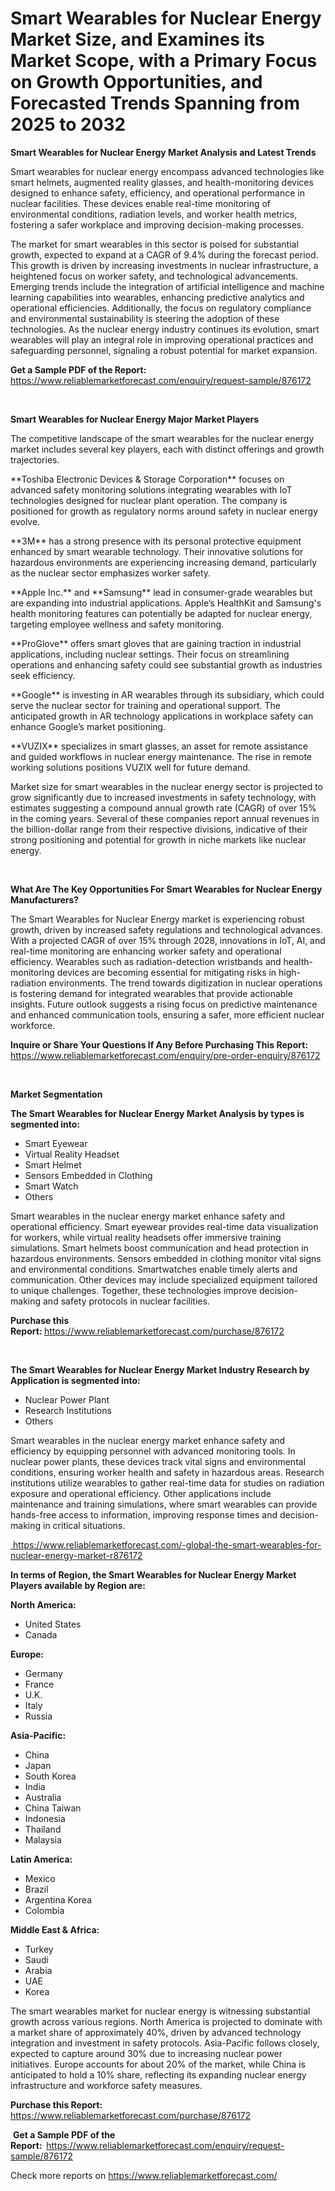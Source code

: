 <p><h1>Smart Wearables for Nuclear Energy Market Size, and Examines its Market Scope, with a Primary Focus on Growth Opportunities, and Forecasted Trends Spanning from 2025 to 2032</h1></p><p><strong>Smart Wearables for Nuclear Energy Market Analysis and Latest Trends</strong></p>
<p><p>Smart wearables for nuclear energy encompass advanced technologies like smart helmets, augmented reality glasses, and health-monitoring devices designed to enhance safety, efficiency, and operational performance in nuclear facilities. These devices enable real-time monitoring of environmental conditions, radiation levels, and worker health metrics, fostering a safer workplace and improving decision-making processes.</p><p>The market for smart wearables in this sector is poised for substantial growth, expected to expand at a CAGR of 9.4% during the forecast period. This growth is driven by increasing investments in nuclear infrastructure, a heightened focus on worker safety, and technological advancements. Emerging trends include the integration of artificial intelligence and machine learning capabilities into wearables, enhancing predictive analytics and operational efficiencies. Additionally, the focus on regulatory compliance and environmental sustainability is steering the adoption of these technologies. As the nuclear energy industry continues its evolution, smart wearables will play an integral role in improving operational practices and safeguarding personnel, signaling a robust potential for market expansion.</p></p>
<p><strong>Get a Sample PDF of the Report:&nbsp;</strong> <a href="https://www.reliablemarketforecast.com/enquiry/request-sample/876172?utm_campaign=2929&utm_medium=2&utm_source=Github&utm_content=ia&utm_term=21032025&utm_id=smart-wearables-for-nuclear-energy">https://www.reliablemarketforecast.com/enquiry/request-sample/876172</a></p>
<p>&nbsp;</p>
<p><strong>Smart Wearables for Nuclear Energy Major Market Players</strong></p>
<p><p>The competitive landscape of the smart wearables for the nuclear energy market includes several key players, each with distinct offerings and growth trajectories. </p><p>**Toshiba Electronic Devices & Storage Corporation** focuses on advanced safety monitoring solutions integrating wearables with IoT technologies designed for nuclear plant operation. The company is positioned for growth as regulatory norms around safety in nuclear energy evolve.</p><p>**3M** has a strong presence with its personal protective equipment enhanced by smart wearable technology. Their innovative solutions for hazardous environments are experiencing increasing demand, particularly as the nuclear sector emphasizes worker safety.</p><p>**Apple Inc.** and **Samsung** lead in consumer-grade wearables but are expanding into industrial applications. Apple’s HealthKit and Samsung's health monitoring features can potentially be adapted for nuclear energy, targeting employee wellness and safety monitoring.</p><p>**ProGlove** offers smart gloves that are gaining traction in industrial applications, including nuclear settings. Their focus on streamlining operations and enhancing safety could see substantial growth as industries seek efficiency.</p><p>**Google** is investing in AR wearables through its subsidiary, which could serve the nuclear sector for training and operational support. The anticipated growth in AR technology applications in workplace safety can enhance Google’s market positioning.</p><p>**VUZIX** specializes in smart glasses, an asset for remote assistance and guided workflows in nuclear energy maintenance. The rise in remote working solutions positions VUZIX well for future demand.</p><p>Market size for smart wearables in the nuclear energy sector is projected to grow significantly due to increased investments in safety technology, with estimates suggesting a compound annual growth rate (CAGR) of over 15% in the coming years. Several of these companies report annual revenues in the billion-dollar range from their respective divisions, indicative of their strong positioning and potential for growth in niche markets like nuclear energy.</p></p>
<p>&nbsp;</p>
<p><strong>What Are The Key Opportunities For Smart Wearables for Nuclear Energy Manufacturers?</strong></p>
<p><p>The Smart Wearables for Nuclear Energy market is experiencing robust growth, driven by increased safety regulations and technological advances. With a projected CAGR of over 15% through 2028, innovations in IoT, AI, and real-time monitoring are enhancing worker safety and operational efficiency. Wearables such as radiation-detection wristbands and health-monitoring devices are becoming essential for mitigating risks in high-radiation environments. The trend towards digitization in nuclear operations is fostering demand for integrated wearables that provide actionable insights. Future outlook suggests a rising focus on predictive maintenance and enhanced communication tools, ensuring a safer, more efficient nuclear workforce.</p></p>
<p><strong>Inquire or Share Your Questions If Any Before Purchasing This Report:</strong> <a href="https://www.reliablemarketforecast.com/enquiry/pre-order-enquiry/876172?utm_campaign=2929&utm_medium=2&utm_source=Github&utm_content=ia&utm_term=21032025&utm_id=smart-wearables-for-nuclear-energy">https://www.reliablemarketforecast.com/enquiry/pre-order-enquiry/876172</a></p>
<p>&nbsp;</p>
<p><strong>Market Segmentation</strong></p>
<p><strong>The Smart Wearables for Nuclear Energy Market Analysis by types is segmented into:</strong></p>
<p><ul><li>Smart Eyewear</li><li>Virtual Reality Headset</li><li>Smart Helmet</li><li>Sensors Embedded in Clothing</li><li>Smart Watch</li><li>Others</li></ul></p>
<p><p>Smart wearables in the nuclear energy market enhance safety and operational efficiency. Smart eyewear provides real-time data visualization for workers, while virtual reality headsets offer immersive training simulations. Smart helmets boost communication and head protection in hazardous environments. Sensors embedded in clothing monitor vital signs and environmental conditions. Smartwatches enable timely alerts and communication. Other devices may include specialized equipment tailored to unique challenges. Together, these technologies improve decision-making and safety protocols in nuclear facilities.</p></p>
<p><strong>Purchase this Report:&nbsp;</strong><a href="https://www.reliablemarketforecast.com/purchase/876172?utm_campaign=2929&utm_medium=2&utm_source=Github&utm_content=ia&utm_term=21032025&utm_id=smart-wearables-for-nuclear-energy">https://www.reliablemarketforecast.com/purchase/876172</a></p>
<p>&nbsp;</p>
<p><strong>The Smart Wearables for Nuclear Energy Market Industry Research by Application is segmented into:</strong></p>
<p><ul><li>Nuclear Power Plant</li><li>Research Institutions</li><li>Others</li></ul></p>
<p><p>Smart wearables in the nuclear energy market enhance safety and efficiency by equipping personnel with advanced monitoring tools. In nuclear power plants, these devices track vital signs and environmental conditions, ensuring worker health and safety in hazardous areas. Research institutions utilize wearables to gather real-time data for studies on radiation exposure and operational efficiency. Other applications include maintenance and training simulations, where smart wearables can provide hands-free access to information, improving response times and decision-making in critical situations.</p></p>
<p><a href="https://www.reliablemarketforecast.com/-global-the-smart-wearables-for-nuclear-energy-market-r876172?utm_campaign=2929&utm_medium=2&utm_source=Github&utm_content=ia&utm_term=21032025&utm_id=smart-wearables-for-nuclear-energy">&nbsp;https://www.reliablemarketforecast.com/-global-the-smart-wearables-for-nuclear-energy-market-r876172</a></p>
<p><strong>In terms of Region, the Smart Wearables for Nuclear Energy Market Players available by Region are:</strong></p>
<p>
    <p> <strong> North America: </strong>
        <ul>
            <li>United States</li>
            <li>Canada</li>
        </ul>
        </p> 
    <p> <strong> Europe: </strong>
        <ul>
            <li>Germany</li>
            <li>France</li>
            <li>U.K.</li>
            <li>Italy</li>
            <li>Russia</li>
        </ul>
        </p> 
    <p> <strong> Asia-Pacific: </strong>
        <ul>
            <li>China</li>
            <li>Japan</li>
            <li>South Korea</li>
            <li>India</li>
            <li>Australia</li>
            <li>China Taiwan</li>
            <li>Indonesia</li>
            <li>Thailand</li>
            <li>Malaysia</li>
        </ul>
        </p> 
    <p> <strong> Latin America: </strong>
        <ul>
            <li>Mexico</li>
            <li>Brazil</li>
            <li>Argentina Korea</li>
            <li>Colombia</li>
        </ul>
        </p> 
    <p> <strong> Middle East & Africa: </strong>
        <ul>
            <li>Turkey</li>
            <li>Saudi</li>
            <li>Arabia</li>
            <li>UAE</li>
            <li>Korea</li>
        </ul>
    </p>
    </p>
<p><p>The smart wearables market for nuclear energy is witnessing substantial growth across various regions. North America is projected to dominate with a market share of approximately 40%, driven by advanced technology integration and investment in safety protocols. Asia-Pacific follows closely, expected to capture around 30% due to increasing nuclear power initiatives. Europe accounts for about 20% of the market, while China is anticipated to hold a 10% share, reflecting its expanding nuclear energy infrastructure and workforce safety measures.</p></p>
<p><strong>Purchase this Report: </strong><a href="https://www.reliablemarketforecast.com/purchase/876172?utm_campaign=2929&utm_medium=2&utm_source=Github&utm_content=ia&utm_term=21032025&utm_id=smart-wearables-for-nuclear-energy">https://www.reliablemarketforecast.com/purchase/876172</a></p>
<p>&nbsp;<strong>Get a Sample PDF of the Report:&nbsp;&nbsp;</strong><a href="https://www.reliablemarketforecast.com/enquiry/request-sample/876172?utm_campaign=2929&utm_medium=2&utm_source=Github&utm_content=ia&utm_term=21032025&utm_id=smart-wearables-for-nuclear-energy">https://www.reliablemarketforecast.com/enquiry/request-sample/876172</a></p>
<p><strong></strong></p>
<p>Check more reports on <a href="https://www.reliablemarketforecast.com/?utm_campaign=2929&utm_medium=2&utm_source=Github&utm_content=ia&utm_term=21032025&utm_id=smart-wearables-for-nuclear-energy">https://www.reliablemarketforecast.com/</a></p>